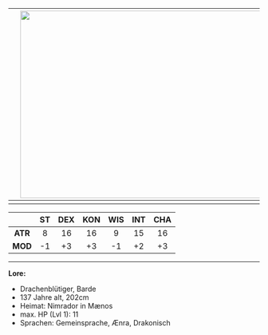 
|     | <img src="images/solstafir.png" width="500" height="375"> |     |
| --- | --------------------------------------------------------- | --- |
|     |                                                           |     |

|         | ST  | DEX | KON | WIS | INT | CHA |
| :-----: | :-: | :-: | :-: | :-: | :-: | :-: |
| **ATR** |  8  | 16  | 16  |  9  | 15  | 16  |
| **MOD** | -1  | +3  | +3  | -1  | +2  | +3  |

-----------------------------------------

**Lore:** <br>
- Drachenblütiger, Barde
- 137 Jahre alt, 202cm
- Heimat: Nimrador in Mænos 
- max. HP (Lvl 1): 11
- Sprachen: Gemeinsprache, Ænra, Drakonisch